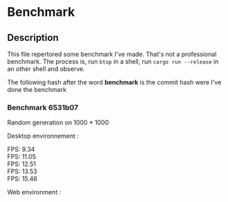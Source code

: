 # Benchmark


## Description
This file repertored some benchmark I've made. That's not a professional benchmark. The process is, run `btop` in a shell, run `cargo run --release` in an other shell and observe.

The following hash after the word **benchmark** is the commit hash were I've done the benchmark


### Benchmark 6531b07

Random generation on 1000 * 1000
 
Desktop environnement : 

FPS: 9.34  
FPS: 11.05  
FPS: 12.51  
FPS: 13.53  
FPS: 15.46  

Web environment :